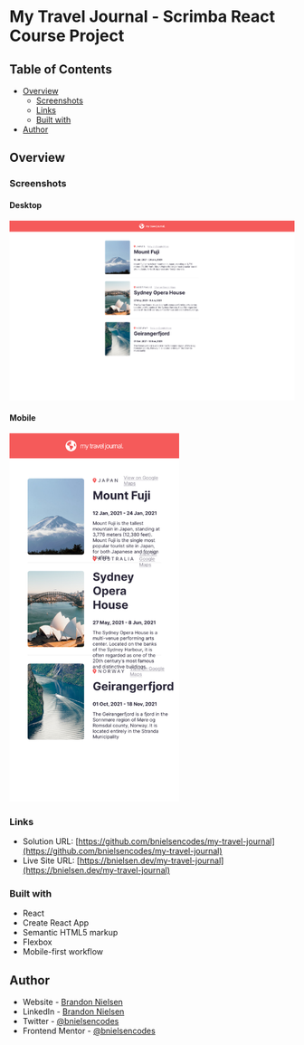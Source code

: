 # My Travel Journal - Scrimba React Course Project

## Table of Contents

- [Overview](#overview)
  - [Screenshots](#screenshots)
  - [Links](#links)
  - [Built with](#built-with)
- [Author](#author)

## Overview

### Screenshots

#### Desktop

![screenshot of My Travel Journal desktop website](src/assets/screenshots/desktop.png)

#### Mobile

<img src="src/assets/screenshots/mobile.png" alt="screenshot of My Travel Journal mobile website" width="300">

### Links

- Solution URL: [https://github.com/bnielsencodes/my-travel-journal](https://github.com/bnielsencodes/my-travel-journal)
- Live Site URL: [https://bnielsen.dev/my-travel-journal](https://bnielsen.dev/my-travel-journal)

### Built with

- React
- Create React App
- Semantic HTML5 markup
- Flexbox
- Mobile-first workflow

## Author

- Website - [Brandon Nielsen](https://www.bnielsen.dev)
- LinkedIn - [Brandon Nielsen](https://www.linkedin.com/in/bnielsencodes)
- Twitter - [@bnielsencodes](https://twitter.com/bnielsencodes)
- Frontend Mentor - [@bnielsencodes](https://www.frontendmentor.io/profile/bnielsencodes)

